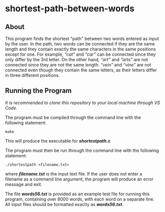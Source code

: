 # shortest-path-between-words

## About
This program finds the shortest "path" between two words entered as input by the user. In the path, two words can be connected if they are the same length and they contain exactly the same characters in the same positions except for one. For example, _“cat”_ and _“car”_ can be connected since they only differ by the 3rd letter. On the other hand, _“art”_ and _“arts”_ are not connected since they are not the same length. _“vein”_ and _“vine”_ are not connected even though they contain the same letters, as their letters differ in three different positions.

## Running the Program
_It is recommended to clone this repository to your local machine through VS Code._

The program must be compiled through the command line with the following statement:

`make`

This will produce the executable for **_shortestpath.c_**

The program must then be run through the command line with the following statement:

`./shortestpath <filename.txt>`

where **_filename.txt_** is the input text file. If the user does not enter a filename as a command line argument, the program will produce an error message and exit.

The file **_words56.txt_** is provided as an example test file for running this program, containing over 8000 words, with each word on a separate line. All input files should be formatted exactly as **_words56.txt_**. 

